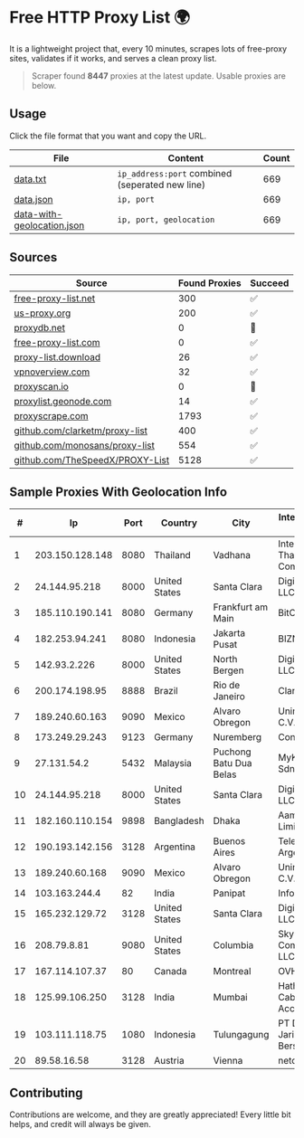 
# Free HTTP Proxy List 🌍

It is a lightweight project that, every 10 minutes, scrapes lots of free-proxy sites, validates if it works, and serves a clean proxy list.


> Scraper found **8447** proxies at the latest update. Usable proxies are below.

## Usage

Click the file format that you want and copy the URL.


|File|Content|Count|
|----|-------|-----|
|[data.txt](https://raw.githubusercontent.com/themiralay/Proxy-List-World/master/data.txt)|`ip_address:port` combined (seperated new line)|669|
|[data.json](https://raw.githubusercontent.com/themiralay/Proxy-List-World/master/data.json)|`ip, port`|669|
|[data-with-geolocation.json](https://raw.githubusercontent.com/themiralay/Proxy-List-World/master/data-with-geolocation.json)|`ip, port, geolocation`|669|

## Sources

|Source|Found Proxies|Succeed|
|------|-------------|-------|
|[free-proxy-list.net](https://free-proxy-list.net)|300|✅|
|[us-proxy.org](https://www.us-proxy.org)|200|✅|
|[proxydb.net](http://proxydb.net)|0|🚫|
|[free-proxy-list.com](https://free-proxy-list.com/?page=&port=&type%5B%5D=http&type%5B%5D=https&up_time=0&search=Search)|0|✅|
|[proxy-list.download](https://www.proxy-list.download/HTTP)|26|✅|
|[vpnoverview.com](https://vpnoverview.com/privacy/anonymous-browsing/free-proxy-servers)|32|✅|
|[proxyscan.io](https://www.proxyscan.io)|0|🚫|
|[proxylist.geonode.com](https://proxylist.geonode.com/api/proxy-list?limit=300&page=1&sort_by=lastChecked&sort_type=desc&protocols=http,https)|14|✅|
|[proxyscrape.com](https://api.proxyscrape.com/v2/?request=displayproxies&protocol=http&timeout=10000&country=all&ssl=all&anonymity=all)|1793|✅|
|[github.com/clarketm/proxy-list](https://raw.githubusercontent.com/clarketm/proxy-list/master/proxy-list-raw.txt)|400|✅|
|[github.com/monosans/proxy-list](https://raw.githubusercontent.com/monosans/proxy-list/main/proxies/http.txt)|554|✅|
|[github.com/TheSpeedX/PROXY-List](https://raw.githubusercontent.com/TheSpeedX/PROXY-List/master/http.txt)|5128|✅|


## Sample Proxies With Geolocation Info

|#|Ip|Port|Country|City|Internet Service Provider|
|-|--|----|-------|----|-------------------------|
|1|203.150.128.148|8080|Thailand|Vadhana|Internet Thailand Company Ltd|
|2|24.144.95.218|8000|United States|Santa Clara|DigitalOcean, LLC|
|3|185.110.190.141|8080|Germany|Frankfurt am Main|BitCommand|
|4|182.253.94.241|8080|Indonesia|Jakarta Pusat|BIZNET|
|5|142.93.2.226|8000|United States|North Bergen|DigitalOcean, LLC|
|6|200.174.198.95|8888|Brazil|Rio de Janeiro|Claro S.A|
|7|189.240.60.163|9090|Mexico|Alvaro Obregon|Uninet S.A. de C.V.|
|8|173.249.29.243|9123|Germany|Nuremberg|Contabo GmbH|
|9|27.131.54.2|5432|Malaysia|Puchong Batu Dua Belas|MyKRIS ASIA Sdn Bhd|
|10|24.144.95.218|8000|United States|Santa Clara|DigitalOcean, LLC|
|11|182.160.110.154|9898|Bangladesh|Dhaka|Aamra Networks Limited|
|12|190.193.142.156|3128|Argentina|Buenos Aires|Telecom Argentina S.A.|
|13|189.240.60.168|9090|Mexico|Alvaro Obregon|Uninet S.A. de C.V.|
|14|103.163.244.4|82|India|Panipat|Infolink System|
|15|165.232.129.72|3128|United States|Santa Clara|DigitalOcean, LLC|
|16|208.79.8.81|9080|United States|Columbia|Skyrider Communications LLC|
|17|167.114.107.37|80|Canada|Montreal|OVH SAS|
|18|125.99.106.250|3128|India|Mumbai|Hathway IP over Cable Internet Access|
|19|103.111.118.75|1080|Indonesia|Tulungagung|PT Dimensi Jaringan Bersinar|
|20|89.58.16.58|3128|Austria|Vienna|netcup GmbH|



## Contributing

Contributions are welcome, and they are greatly appreciated! Every
little bit helps, and credit will always be given.

